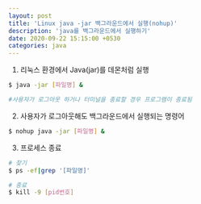 ```yaml
---
layout: post
title: 'Linux java -jar 백그라운드에서 실행(nohup)'
description: 'java를 백그라운드에서 실행하기'
date: 2020-09-22 15:15:00 +0530
categories: java
---
```


1. 리눅스 환경에서 Java(jar)를 데몬처럼 실행

```bash
$ java -jar [파일명] &

#사용자가 로그아웃 하거나 터미널을 종료할 경우 프로그램이 종료됨
```

2. 사용자가 로그아웃해도 백그라운드에서 실행되는 명령어

```bash
$ nohup java -jar [파일명] &
```

3. 프로세스 종료

```bash
# 찾기
$ ps -ef|grep '[파일명]'

# 종료
$ kill -9 [pid번호]
```
